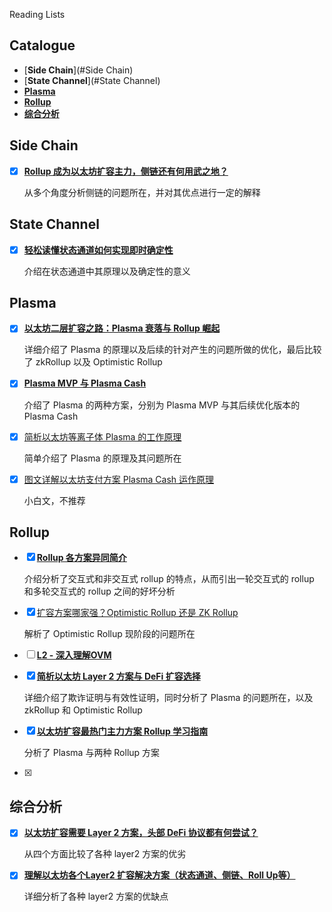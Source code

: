Reading Lists

## Catalogue

- [**Side Chain**](#Side Chain)
- [**State Channel**](#State Channel)
- [**Plasma**](#Plasma)
- [**Rollup**](#Rollup)
- [**综合分析**](#综合分析)



## Side Chain

- [x] [**Rollup 成为以太坊扩容主力，侧链还有何用武之地？**](https://github.com/Whisker17/Layer2Things/issues/20)

  从多个角度分析侧链的问题所在，并对其优点进行一定的解释

## State Channel

- [x] [**轻松读懂状态通道如何实现即时确定性**](https://github.com/Whisker17/Layer2Things/issues/21)

  介绍在状态通道中其原理以及确定性的意义

  

## Plasma

- [x] [**以太坊二层扩容之路：Plasma 衰落与 Rollup 崛起**](https://github.com/Whisker17/Layer2Things/issues/12)

  详细介绍了 Plasma 的原理以及后续的针对产生的问题所做的优化，最后比较了 zkRollup 以及 Optimistic Rollup

- [x] [**Plasma MVP 与 Plasma Cash**](https://github.com/Whisker17/Layer2Things/issues/17)

  介绍了 Plasma 的两种方案，分别为 Plasma MVP 与其后续优化版本的 Plasma Cash

- [x] [简析以太坊等离子体 Plasma 的工作原理](https://github.com/Whisker17/Layer2Things/issues/18)

  简单介绍了 Plasma 的原理及其问题所在

- [x] [图文详解以太坊支付方案 Plasma Cash 运作原理](https://github.com/Whisker17/Layer2Things/issues/19)

  小白文，不推荐

## Rollup

- [x] [**Rollup 各方案异同简介**](https://github.com/Whisker17/Layer2Things/issues/7)

  介绍分析了交互式和非交互式 rollup 的特点，从而引出一轮交互式的 rollup 和多轮交互式的 rollup 之间的好坏分析

- [x] [扩容方案哪家强？Optimistic Rollup 还是 ZK Rollup](https://github.com/Whisker17/Layer2Things/issues/8)

  解析了 Optimistic Rollup 现阶段的问题所在

- [ ] [**L2 - 深入理解OVM**](https://github.com/Whisker17/Layer2Things/issues/9)



- [x] [**简析以太坊 Layer 2 方案与 DeFi 扩容选择**](https://github.com/Whisker17/Layer2Things/issues/13)

  详细介绍了欺诈证明与有效性证明，同时分析了 Plasma 的问题所在，以及 zkRollup 和 Optimistic Rollup

- [x] [**以太坊扩容最热门主力方案 Rollup 学习指南**](https://github.com/Whisker17/Layer2Things/issues/16)

  分析了 Plasma 与两种 Rollup 方案

- [x] 



## 综合分析

- [x] [**以太坊扩容需要 Layer 2 方案，头部 DeFi 协议都有何尝试？**](https://github.com/Whisker17/Layer2Things/issues/14)

  从四个方面比较了各种 layer2 方案的优劣

- [x] [**理解以太坊各个Layer2 扩容解决方案（状态通道、侧链、Roll Up等）**](https://github.com/Whisker17/Layer2Things/issues/15)

  详细分析了各种 layer2 方案的优缺点